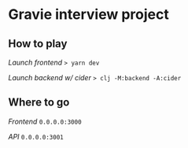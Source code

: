 # Gravie interview project

## How to play

*Launch frontend*
`> yarn dev`

*Launch backend w/ cider*
`> clj -M:backend -A:cider`

## Where to go

*Frontend*
`0.0.0.0:3000`

*API*
`0.0.0.0:3001`
